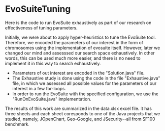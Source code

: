 # EvoSuiteTuning
Here is the code to run EvoSuite exhaustively as part of our research on effectiveness of tuning parameters.

Initially, we were about to apply hyper-heuristics to tune the EvoSuite tool. Therefore, we encoded the parameters of our interest in the form of chromosomes using the implementation of evosuite itself.
However, later we changed our mind and assesssed our search space exhaustively.
In other words, this can be used much more easier, and there is no need to implement it in this way to search exhaustively.

- Parameters of out interest are encoded in the "Solution.java" file.
- The Exhaustive study is done using the code in the file "Exhaustive.java" file, in which we assessed all possible values for the parameters of our interest in a few for-loops.
- In order to run the EvoSuite with the specified configuration, we use the "RunOnEvoSuite.java" implementation.


The results of this work are summarized in the data.xlsx excel file. It has three sheets and each sheet coresponds to one of the Java projects that we studied, namely, JOpenChart, Geo-Google, and JSecurity--all from SF100 benchmark.
